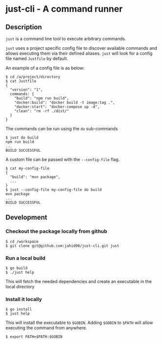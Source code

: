 # just-cli - A command runner

## Description

`just` is a command line tool to execute arbitrary commands.

`just` uses a project specific config file to discover available commands and allows executing them via their defined aliases.
`just` will look for a config file named `Justfile` by default.

An example of a config file is as below:

```
$ cd /a/project/directory
$ cat Justfile
{
  "version": "1",
  commands: {
    "build": "npm run build",
    "docker:build": "docker build -t image:tag .",
    "docker:start": "docker-compose up -d",
    "clean": "rm -rf ./dist/"
  }
}
```
The commands can be run using the `do` sub-commands

```
$ just do build
npm run build
...
BUILD SUCCESSFUL
```

A custom file can be passed with the `--config-file` flag.

```
$ cat my-config-file
{
  "build": "mvn package",
  ...
}
$ just --config-file my-config-file do build
mvn package
...
BUILD SUCCESSFUL
```

## Development

### Checkout the package locally from github
```
$ cd /workspace
$ git clone git@github.com:jahid90/just-cli.git just
```
### Run a local build
```
$ go build
$ ./just help
```
This will fetch the needed dependencies and create an executable in the local directory

### Install it locally
```
$ go install
$ just help
```
This will install the executable to `$GOBIN`. Adding `$GOBIN` to `$PATH` will allow executing the command from anywhere.

```
$ export PATH=$PATH:$GOBIN
```
